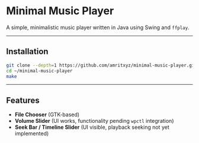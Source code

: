 # Minimal Music Player

A simple, minimalistic music player written in Java using Swing and `ffplay`.

---

## Installation

```bash
git clone --depth=1 https://github.com/amritxyz/minimal-music-player.git ~/minimal-music-player
cd ~/minimal-music-player
make
```

---

## Features

- **File Chooser** (GTK-based)  
- **Volume Slider** (UI works, functionality pending `wpctl` integration)  
- **Seek Bar / Timeline Slider** (UI visible, playback seeking not yet implemented)
